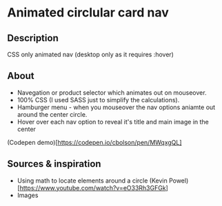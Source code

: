 # Animated circlular card nav

## Description

CSS only animated nav (desktop only as it requires :hover)

## About

- Navegation or product selector which animates out on mouseover.
- 100% CSS (I used SASS just to simplify the calculations).
- Hamburger menu - when you mouseover the nav options aniamte out around the center circle.
- Hover over each nav option to reveal it's title and main image in the center

(Codepen demo)[https://codepen.io/cbolson/pen/MWqxgQL]

## Sources & inspiration

- Using math to locate elements around a circle (Kevin Powel)[https://www.youtube.com/watch?v=eO33Rh3GFGk]
- Images
